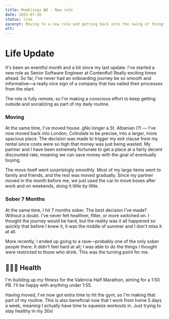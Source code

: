 ```yaml
---
title: Mumblings №8 - New role
date: 2025-07-26
status: live
excerpt: Moving to a new role and getting back into the swing of things
alt:
---
```


# Life Update

It's been an eventful month and a bit since my last update. I've started a new role as Senior Software Engineer at Contentful! Really exciting times ahead. So far, I've never had an onboarding journey be so smooth and informative—a really nice sign of a company that has nailed their processes from the start.

The role is fully remote, so I'm making a conscious effort to keep getting outside and socializing as part of my daily routine.

### Moving

At the same time, I've moved house. gNo longer a St. Albanian (?) — I've now moved back into London, Colindale to be precise, into a larger, more spacious place. The decision was made to trigger my exit clause from my rental since costs were so high that money was just being wasted. My partner and I have been extremely fortunate to get a place at a fairly decent discounted rate, meaning we can save money with the goal of eventually buying.

The move itself went surprisingly smoothly. Most of my large items went to family and friends, and the rest was moved gradually. Since my partner moved in the month before me, we just used the car to move boxes after work and on weekends, doing it little by little.

### Sober 7 Months

At the same time, I hit 7 months sober. The best decision I've made? Without a doubt. I've never felt healthier, fitter, or more switched on. I thought the journey would be hard, but the reality was it all happened so quickly that before I knew it, it was the middle of summer and I don't miss it at all.

More recently, I ended up going to a rave—probably one of the only sober people there. It didn't feel hard at all; I was able to do the things I thought were restricted to those who drink. This was the turning point for me.

## 🏃🏻‍♂️ Health

I'm building up my fitness for the Valencia Half Marathon, aiming for a 1:50 PB. I'll be happy with anything under 1:55.

Having moved, I've now got extra time to hit the gym, so I'm making that part of my routine. This is also beneficial now that I work from home 5 days a week, meaning I actually have time to squeeze workouts in. Just trying to stay healthy in my 30s!
